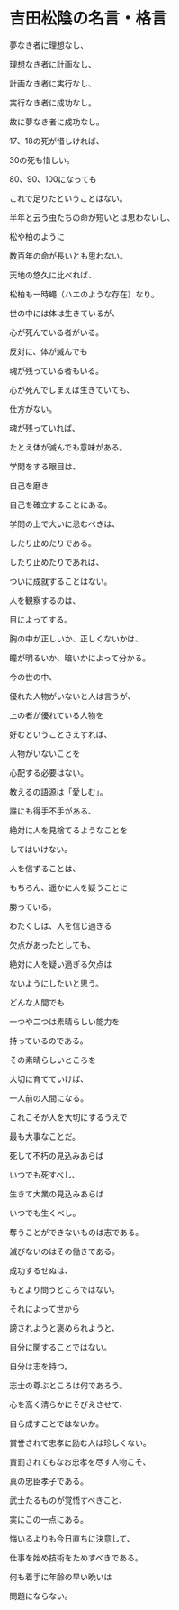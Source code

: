 # 吉田松陰の名言・格言

夢なき者に理想なし、

理想なき者に計画なし、

計画なき者に実行なし、

実行なき者に成功なし。

故に夢なき者に成功なし。

 
17、18の死が惜しければ、

30の死も惜しい。

80、90、100になっても

これで足りたということはない。

半年と云う虫たちの命が短いとは思わないし、

松や柏のように

数百年の命が長いとも思わない。

天地の悠久に比べれば、

松柏も一時蠅（ハエのような存在）なり。

 

世の中には体は生きているが、

心が死んでいる者がいる。

反対に、体が滅んでも

魂が残っている者もいる。

心が死んでしまえば生きていても、

仕方がない。

魂が残っていれば、

たとえ体が滅んでも意味がある。

 

学問をする眼目は、

自己を磨き

自己を確立することにある。

 

学問の上で大いに忌むべきは、

したり止めたりである。

したり止めたりであれば、

ついに成就することはない。

 

人を観察するのは、

目によってする。

胸の中が正しいか、正しくないかは、

瞳が明るいか、暗いかによって分かる。



今の世の中、

優れた人物がいないと人は言うが、

上の者が優れている人物を

好むということさえすれば、

人物がいないことを

心配する必要はない。

 

教えるの語源は「愛しむ」。

誰にも得手不手がある、

絶対に人を見捨てるようなことを

してはいけない。

 

人を信ずることは、

もちろん、遥かに人を疑うことに

勝っている。

わたくしは、人を信じ過ぎる

欠点があったとしても、

絶対に人を疑い過ぎる欠点は

ないようにしたいと思う。



どんな人間でも

一つや二つは素晴らしい能力を

持っているのである。

その素晴らしいところを

大切に育てていけば、

一人前の人間になる。

これこそが人を大切にするうえで

最も大事なことだ。



死して不朽の見込みあらば

いつでも死すべし、

生きて大業の見込みあらば

いつでも生くべし。


奪うことができないものは志である。

滅びないのはその働きである。



成功するせぬは、

もとより問うところではない。

それによって世から

謗されようと褒められようと、

自分に関することではない。

自分は志を持つ。

志士の尊ぶところは何であろう。

心を高く清らかにそびえさせて、

自ら成すことではないか。



賞誉されて忠孝に励む人は珍しくない。

責罰されてもなお忠孝を尽す人物こそ、

真の忠臣孝子である。

武士たるものが覚悟すべきこと、

実にこの一点にある。



悔いるよりも今日直ちに決意して、

仕事を始め技術をためすべきである。

何も着手に年齢の早い晩いは

問題にならない。
